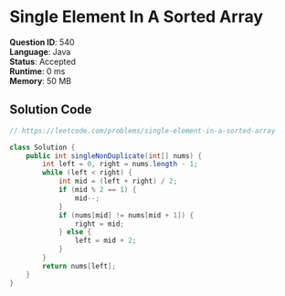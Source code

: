 # Single Element In A Sorted Array

**Question ID**: 540  
**Language**: Java  
**Status**: Accepted  
**Runtime**: 0 ms  
**Memory**: 50 MB  

## Solution Code
```java
// https://leetcode.com/problems/single-element-in-a-sorted-array

class Solution {
    public int singleNonDuplicate(int[] nums) {
        int left = 0, right = nums.length - 1;
        while (left < right) {
            int mid = (left + right) / 2;
            if (mid % 2 == 1) {
                mid--;
            }
            if (nums[mid] != nums[mid + 1]) {
                right = mid;
            } else {
                left = mid + 2;
            }
        }
        return nums[left];
    }
}
```
